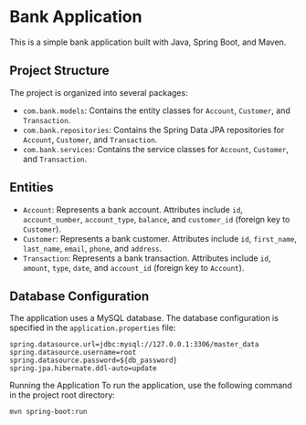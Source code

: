 # Bank Application

This is a simple bank application built with Java, Spring Boot, and Maven.

## Project Structure

The project is organized into several packages:

- `com.bank.models`: Contains the entity classes for `Account`, `Customer`, and `Transaction`.
- `com.bank.repositories`: Contains the Spring Data JPA repositories for `Account`, `Customer`, and `Transaction`.
- `com.bank.services`: Contains the service classes for `Account`, `Customer`, and `Transaction`.

## Entities

- `Account`: Represents a bank account. Attributes include `id`, `account_number`, `account_type`, `balance`, and `customer_id` (foreign key to `Customer`).
- `Customer`: Represents a bank customer. Attributes include `id`, `first_name`, `last_name`, `email`, `phone`, and `address`.
- `Transaction`: Represents a bank transaction. Attributes include `id`, `amount`, `type`, `date`, and `account_id` (foreign key to `Account`).

## Database Configuration

The application uses a MySQL database. The database configuration is specified in the `application.properties` file:

```properties
spring.datasource.url=jdbc:mysql://127.0.0.1:3306/master_data
spring.datasource.username=root
spring.datasource.password=${db_password}
spring.jpa.hibernate.ddl-auto=update
```
Running the Application
To run the application, use the following command in the project root directory:
```
mvn spring-boot:run
```


